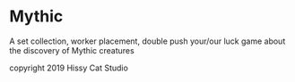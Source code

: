 # Mythic
A set collection, worker placement, double push your/our luck game about the discovery of Mythic creatures

copyright 2019 Hissy Cat Studio
